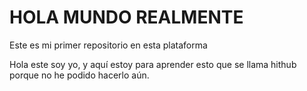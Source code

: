# HOLA MUNDO REALMENTE
Este es mi primer repositorio en esta plataforma

Hola este soy yo, y aquí estoy para aprender esto que se llama hithub porque no he podido hacerlo aún.

